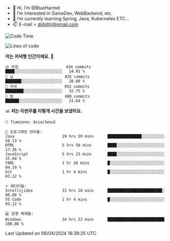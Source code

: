 - 👋 Hi, I’m @BlueHarmel
- 👀 I’m interested in GameDev, WebBackend, etc.
- 🌱 I’m currently learning Spring, Java, Kubernetes ETC...
- 📫 E-mail = dldjdtjr@gmail.com
  <!--START_SECTION:waka-->
![Code Time](http://img.shields.io/badge/Code%20Time-547%20hrs%2024%20mins-blue)

![Lines of code](https://img.shields.io/badge/%EC%A0%80%EB%8A%94%20%EC%97%AC%ED%83%9C%EA%B9%8C%EC%A7%80%20-43.8%20million%20%EC%A4%84%EC%9D%98%20%EC%BD%94%EB%93%9C%EB%A5%BC%20%EC%9E%91%EC%84%B1%ED%96%88%EC%96%B4%EC%9A%94.-blue)

**저는 저녁형 인간이에요. 🦉** 

```text
🌞 아침                     434 commits         ████░░░░░░░░░░░░░░░░░░░░░   14.91 % 
🌆 낮　                     835 commits         ███████░░░░░░░░░░░░░░░░░░   28.69 % 
🌃 저녁                     953 commits         ████████░░░░░░░░░░░░░░░░░   32.75 % 
🌙 밤　                     688 commits         ██████░░░░░░░░░░░░░░░░░░░   23.64 % 
```


📊 **저는 이번주를 이렇게 시간을 보냈어요.** 

```text
🕑︎ Timezone: Asia/Seoul

💬 프로그래밍 언어들: 
Java                     19 hrs 59 mins      ███████████████░░░░░░░░░░   58.13 % 
HTML                     5 hrs 58 mins       ████░░░░░░░░░░░░░░░░░░░░░   17.36 % 
JavaScript               5 hrs 23 mins       ████░░░░░░░░░░░░░░░░░░░░░   15.68 % 
YAML                     1 hr 26 mins        █░░░░░░░░░░░░░░░░░░░░░░░░   04.19 % 
Git                      1 hr 4 mins         █░░░░░░░░░░░░░░░░░░░░░░░░   03.12 % 

🔥 에디터들: 
Intellijidea             33 hrs 18 mins      ████████████████████████░   96.88 % 
VS Code                  1 hr 4 mins         █░░░░░░░░░░░░░░░░░░░░░░░░   03.12 % 

💻 운영 체제들: 
Windows                  34 hrs 23 mins      █████████████████████████   100.00 % 
```


 Last Updated on 06/04/2024 18:39:25 UTC
<!--END_SECTION:waka-->
<!---
BlueHarmel/BlueHarmel is a ✨ special ✨ repository because its `README.md` (this file) appears on your GitHub profile.
You can click the Preview link to take a look at your changes.
--->

